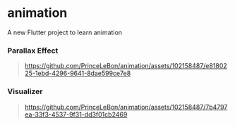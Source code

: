 # animation

A new Flutter project to learn animation

### Parallax Effect
> https://github.com/PrinceLeBon/animation/assets/102158487/e8180225-1ebd-4296-9641-8dae599ce7e8

### Visualizer
 > https://github.com/PrinceLeBon/animation/assets/102158487/7b4797ea-33f3-4537-9f31-dd3f01cb2469
